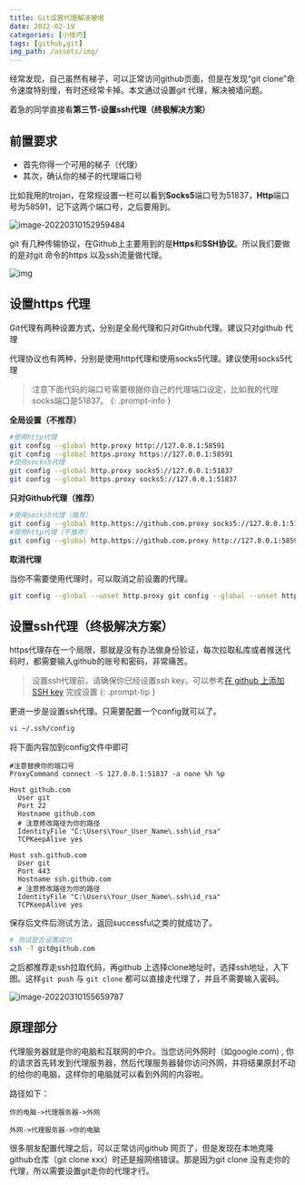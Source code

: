 ```yaml
---
title: Git设置代理解决被墙
date: 2022-02-19
categories: [小技巧]
tags: [github,git]  
img_path: /assets/img/
---
```


经常发现，自己虽然有梯子，可以正常访问github页面，但是在发现“git clone”命令速度特别慢，有时还经常卡掉。本文通过设置git 代理，解决被墙问题。

着急的同学直接看**第三节-设置ssh代理（终极解决方案）**

## 前置要求

- 首先你得一个可用的梯子（代理）
- 其次，确认你的梯子的代理端口号

比如我用的trojan，在常规设置一栏可以看到**Socks5**端口号为51837，**Http**端口号为58591，记下这两个端口号，之后要用到。

![image-20220310152959484](2022-03-05-git设置代理解决被墙.assets/image-20220310152959484.png)

git 有几种传输协议，在Github上主要用到的是**Https**和**SSH协议**。所以我们要做的是对git 命令的https 以及ssh流量做代理。

![img](2022-03-05-git设置代理解决被墙.assets/GIT协议.png)

## 设置https 代理

Git代理有两种设置方式，分别是全局代理和只对Github代理。建议只对github 代理

代理协议也有两种，分别是使用http代理和使用socks5代理。建议使用socks5代理

>注意下面代码的端口号需要根据你自己的代理端口设定，比如我的代理socks端口是51837。
{: .prompt-info }

**全局设置（不推荐）**

```bash
#使用http代理 
git config --global http.proxy http://127.0.0.1:58591
git config --global https.proxy https://127.0.0.1:58591
#使用socks5代理
git config --global http.proxy socks5://127.0.0.1:51837
git config --global https.proxy socks5://127.0.0.1:51837
```

**只对Github代理（推荐）**

```bash
#使用socks5代理（推荐）
git config --global http.https://github.com.proxy socks5://127.0.0.1:51837
#使用http代理（不推荐）
git config --global http.https://github.com.proxy http://127.0.0.1:58591
```

**取消代理**

当你不需要使用代理时，可以取消之前设置的代理。

```bash
git config --global --unset http.proxy git config --global --unset https.proxy
```

## 设置ssh代理（终极解决方案）

https代理存在一个局限，那就是没有办法做身份验证，每次拉取私库或者推送代码时，都需要输入github的账号和密码，非常痛苦。

> 设置ssh代理前，请确保你已经设置ssh key。可以参考[在 github 上添加 SSH key](https://tjfish.github.io/posts/%E5%9C%A8github%E4%B8%8A%E6%B7%BB%E5%8A%A0SSH-key/)  完成设置
{: .prompt-tip }

更进一步是设置ssh代理。只需要配置一个config就可以了。

```bash
vi ~/.ssh/config
```

将下面内容加到config文件中即可

```
#注意替换你的端口号
ProxyCommand connect -S 127.0.0.1:51837 -a none %h %p

Host github.com
  User git
  Port 22
  Hostname github.com
  # 注意修改路径为你的路径
  IdentityFile "C:\Users\Your_User_Name\.ssh\id_rsa"
  TCPKeepAlive yes

Host ssh.github.com
  User git
  Port 443
  Hostname ssh.github.com
  # 注意修改路径为你的路径
  IdentityFile "C:\Users\Your_User_Name\.ssh\id_rsa"
  TCPKeepAlive yes
```

保存后文件后测试方法，返回successful之类的就成功了。

```bash
# 测试是否设置成功
ssh -T git@github.com
```

之后都推荐走ssh拉取代码，再github 上选择clone地址时，选择ssh地址，入下图。这样`git push` 与 `git clone` 都可以直接走代理了，并且不需要输入密码。

![image-20220310155659787](2022-03-05-git设置代理解决被墙.assets/image-20220310155659787.png)

## 原理部分

代理服务器就是你的电脑和互联网的中介。当您访问外网时（如google.com) , 你的请求首先转发到代理服务器，然后代理服务器替你访问外网，并将结果原封不动的给你的电脑，这样你的电脑就可以看到外网的内容啦。

路径如下：

```
你的电脑->代理服务器->外网

外网->代理服务器->你的电脑
```

很多朋友配置代理之后，可以正常访问github 网页了，但是发现在本地克隆github仓库（git clone xxx）时还是报网络错误。那是因为git clone 没有走你的代理，所以需要设置git走你的代理才行。